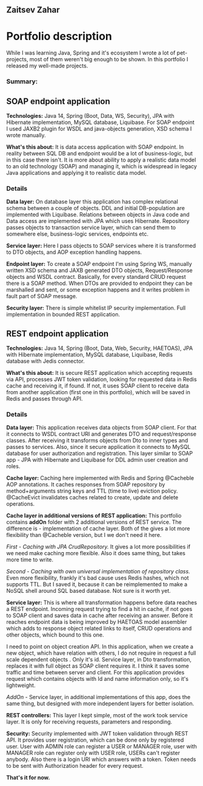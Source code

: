 ## Zaitsev Zahar
# Portfolio description
While I was learning Java, Spring and it's ecosystem I wrote a lot of pet-projects, most of them weren't big enough to be shown. 
In this portfolio I released my well-made projects.
### Summary:

## SOAP endpoint application
**Technologies:** Java 14, Spring (Boot, Data, WS, Security), JPA with Hibernate implementation, MySQL database, Liquibase. For SOAP endpoint I used JAXB2 plugin for WSDL and java-objects generation, XSD schema I wrote manually.

**What's this about:** It is data access application with SOAP endpoint. In reality between SQL DB and endpoint would be a lot of business-logic, but in this case there isn't.
It is more about ability to apply a realistic data model to an old technology (SOAP) and managing it, which is widespread in legacy Java applications and applying it to realistic data model.

### Details
**Data layer:** On database layer this application has complex relational schema between a couple of objects.
DDL and initial DB-population are implemented with Liquibase.
Relations between objects in Java code and Data access are implemented with JPA which uses Hibernate.
Repository passes objects to transaction service layer, which can send them to somewhere else, business-logic services, endpoints etc.

**Service layer:** Here I pass objects to SOAP services where it is transformed to DTO objects, and AOP exception handling happens.

**Endpoint layer:**  To create a SOAP endpoint I'm using Spring WS, manually written XSD schema and JAXB generated DTO objects, Request/Response objects and WSDL contract. Basically, for every standard CRUD request there is a SOAP method. When DTOs are provided to endpoint they can be marshalled and sent, or some exception happens and it writes problem in fault part of SOAP message.

**Security layer:** There is simple whitelist IP security implementation. Full implementation in bounded REST application.

## REST endpoint application
**Technologies:** Java 14, Spring (Boot, Data, Web, Security, HAETOAS), JPA with Hibernate implementation, MySQL database, Liquibase, Redis database with Jedis connector.

**What's this about:** 
It is secure REST application which accepting requests via API, processes JWT token validation, looking for requested data in Redis cache and receiving it, if found. If not, it uses SOAP client to receive data from another application (first one in this portfolio), which will be saved in Redis and passes through API.
### Details
**Data layer:** This application receives data objects from SOAP client. For that it connects to WSDL contract URI and generates DTO and request/response classes. After receiving it transforms objects from Dto to inner types and passes to services.
Also, since it secure application it connects to MySQL database for user authorization and registration. This layer similar to SOAP app - JPA with Hibernate and Liquibase for DDL admin user creation and roles.

**Cache layer:** Caching here implemented with Redis and Spring @Cacheble AOP annotations. 
It caches responses from SOAP repository by method+arguments string keys and TTL (time to live) eviction policy.
@CacheEvict invalidates caches related to create, update and delete operations.

**Cache layer in additional versions of REST application:** This portfolio contains **addOn** folder with 2 additional versions of REST service. The difference is - implementation of cache layer. Both of the gives a lot more flexibility than @Cacheble version, but I we don't need it here. 

*First - Caching with JPA CrudRepository.* It gives a lot more possibilities if we need make caching more flexible. Also it does same thing, but takes more time to write.

*Second - Caching with own universal implementation of repository class.* Even more flexibility, frankly it's bad cause uses Redis hashes, which not supports TTL. But I saved it, because it can be reimplemented to make a NoSQL shell around SQL based database. Not sure is it worth yet.

**Service layer:** This is where all transformation happens before data reaches a REST endpoint. Incoming request trying to find a hit in cache, if not goes to SOAP client and saves data in cache after receiving an answer. Before it reaches endpoint data is being improved by HAETOAS model assembler which adds to response object related links to itself, CRUD operations and other objects, which bound to this one. 

I need to point on object creation API. In this application, when we create a new object, which have relation with others, I do not require in request a full scale dependent objects . Only it's id. Service layer, in Dto transformation, replaces it with full object as SOAP client requires it. I think it saves some traffic and time between server and client. For this application provides request which contains objects with Id and name information only, so it's lightweight.

*AddOn* - Service layer, in additional implementations of this app, does the same thing, but designed with more independent layers for better isolation.

**REST controllers:** This layer I kept simple, most of the work took service layer. It is only for receiving requests, parameters and responding.

**Security:** Security implemented with JWT token validation through REST API. It provides user registration, which can be done only by registered user. User with ADMIN role can register a USER or MANAGER role, user with MANAGER role can register only with USER role, USERs can't register anybody. Also there is a login URI which answers with a token. Token needs to be sent with Authorization header for every request. 

**That's it for now.**
